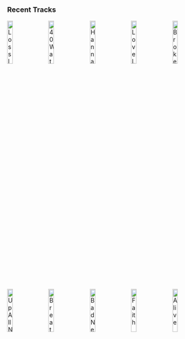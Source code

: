 ### Recent Tracks
[<img src='https://lastfm.freetls.fastly.net/i/u/300x300/a39ec6f7d1f9e84bc06894eb062189ee.png' width='16%' height='16%' alt='Lossless'>](https://www.last.fm/music/tabrill/_/lossless)&nbsp;&nbsp;&nbsp;&nbsp;[<img src='https://lastfm.freetls.fastly.net/i/u/300x300/ba6b55b016a84af6ca7212a30a6da7b5.png' width='16%' height='16%' alt='40 Watt'>](https://www.last.fm/music/elel/_/40%2bwatt)&nbsp;&nbsp;&nbsp;&nbsp;[<img src='https://lastfm.freetls.fastly.net/i/u/300x300/81b339f04e843af268c86a65c4077a80.png' width='16%' height='16%' alt='Hannah Hunt'>](https://www.last.fm/music/vampire%2bweekend/_/hannah%2bhunt)&nbsp;&nbsp;&nbsp;&nbsp;[<img src='https://lastfm.freetls.fastly.net/i/u/300x300/0fc2c68f0be8952da40ad971a1ed5275.png' width='16%' height='16%' alt='Love Like That'>](https://www.last.fm/music/lauv/_/love%2blike%2bthat)&nbsp;&nbsp;&nbsp;&nbsp;[<img src='https://lastfm.freetls.fastly.net/i/u/300x300/b78ec16f7bbd4c39969328afcd344b8d.png' width='16%' height='16%' alt='Broken People'>](https://www.last.fm/music/almost%2bmonday/_/broken%2bpeople)&nbsp;&nbsp;&nbsp;&nbsp;<br>[<img src='https://lastfm.freetls.fastly.net/i/u/300x300/d82df11b5ef09d12ed6d95d763b0d809.png' width='16%' height='16%' alt='Up All Night'>](https://www.last.fm/music/khalid/_/up%2ball%2bnight)&nbsp;&nbsp;&nbsp;&nbsp;[<img src='https://lastfm.freetls.fastly.net/i/u/300x300/6a83a851fa7a48a2c8e1b7d4dd5d7fda.png' width='16%' height='16%' alt='Breathing Electricity'>](https://www.last.fm/music/the%2belectric%2bsons/_/breathing%2belectricity)&nbsp;&nbsp;&nbsp;&nbsp;[<img src='https://lastfm.freetls.fastly.net/i/u/300x300/02089c27ec2d88784af212de62315cf8.png' width='16%' height='16%' alt='Bad News'>](https://www.last.fm/music/katastro/_/bad%2bnews)&nbsp;&nbsp;&nbsp;&nbsp;[<img src='https://lastfm.freetls.fastly.net/i/u/300x300/75742b5f137e73e3157dd2499455ed7a.png' width='16%' height='16%' alt='Faith'>](https://www.last.fm/music/bon%2biver/_/faith)&nbsp;&nbsp;&nbsp;&nbsp;[<img src='https://lastfm.freetls.fastly.net/i/u/300x300/23f0bf586428446fd3b03c93d2e1c952.png' width='16%' height='16%' alt='Alive'>](https://www.last.fm/music/klingande/_/alive)&nbsp;&nbsp;&nbsp;&nbsp;<br>